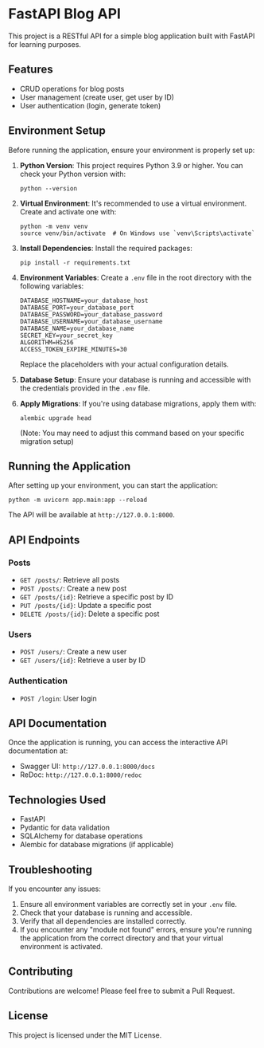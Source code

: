 # FastAPI Blog API 

This project is a RESTful API for a simple blog application built with FastAPI for learning purposes.

## Features

- CRUD operations for blog posts
- User management (create user, get user by ID)
- User authentication (login, generate token)

## Environment Setup

Before running the application, ensure your environment is properly set up:

1. **Python Version**: This project requires Python 3.9 or higher. You can check your Python version with:
   ```
   python --version
   ```

2. **Virtual Environment**: It's recommended to use a virtual environment. Create and activate one with:
   ```
   python -m venv venv
   source venv/bin/activate  # On Windows use `venv\Scripts\activate`
   ```

3. **Install Dependencies**: Install the required packages:
   ```
   pip install -r requirements.txt
   ```

4. **Environment Variables**: Create a `.env` file in the root directory with the following variables:
   ```
   DATABASE_HOSTNAME=your_database_host
   DATABASE_PORT=your_database_port
   DATABASE_PASSWORD=your_database_password
   DATABASE_USERNAME=your_database_username
   DATABASE_NAME=your_database_name
   SECRET_KEY=your_secret_key
   ALGORITHM=HS256
   ACCESS_TOKEN_EXPIRE_MINUTES=30
   ```
   Replace the placeholders with your actual configuration details.

5. **Database Setup**: Ensure your database is running and accessible with the credentials provided in the `.env` file.

6. **Apply Migrations**: If you're using database migrations, apply them with:
   ```
   alembic upgrade head
   ```
   (Note: You may need to adjust this command based on your specific migration setup)

## Running the Application

After setting up your environment, you can start the application:

```
python -m uvicorn app.main:app --reload
```

The API will be available at `http://127.0.0.1:8000`.

## API Endpoints

### Posts

- `GET /posts/`: Retrieve all posts
- `POST /posts/`: Create a new post
- `GET /posts/{id}`: Retrieve a specific post by ID
- `PUT /posts/{id}`: Update a specific post
- `DELETE /posts/{id}`: Delete a specific post

### Users

- `POST /users/`: Create a new user
- `GET /users/{id}`: Retrieve a user by ID

### Authentication

- `POST /login`: User login

## API Documentation

Once the application is running, you can access the interactive API documentation at:

- Swagger UI: `http://127.0.0.1:8000/docs`
- ReDoc: `http://127.0.0.1:8000/redoc`

## Technologies Used

- FastAPI
- Pydantic for data validation
- SQLAlchemy for database operations
- Alembic for database migrations (if applicable)

## Troubleshooting

If you encounter any issues:

1. Ensure all environment variables are correctly set in your `.env` file.
2. Check that your database is running and accessible.
3. Verify that all dependencies are installed correctly.
4. If you encounter any "module not found" errors, ensure you're running the application from the correct directory and that your virtual environment is activated.

## Contributing

Contributions are welcome! Please feel free to submit a Pull Request.

## License

This project is licensed under the MIT License.